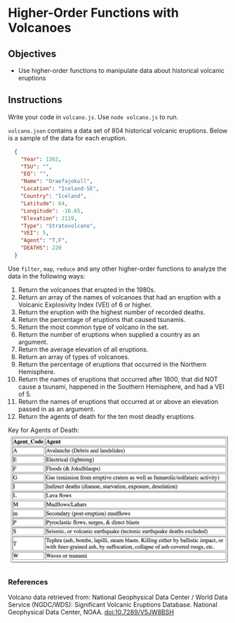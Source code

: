 # Higher-Order Functions with Volcanoes

## Objectives

* Use higher-order functions to manipulate data about historical volcanic eruptions

## Instructions

Write your code in `volcano.js`.
Use `node volcano.js` to run.

`volcano.json` contains a data set of 804 historical volcanic eruptions.  Below is a sample of the data for each eruption.

```JSON
  {
    "Year": 1362,
    "TSU": "",
    "EQ": "",
    "Name": "Oraefajokull",
    "Location": "Iceland-SE",
    "Country": "Iceland",
    "Latitude": 64,
    "Longitude": -16.65,
    "Elevation": 2119,
    "Type": "Stratovolcano",
    "VEI": 5,
    "Agent": "T,F",
    "DEATHS": 220
  }
```

Use `filter`, `map`, `reduce` and any other higher-order functions to analyze the data in the following ways:

1. Return the volcanoes that erupted in the 1980s.
1. Return an array of the names of volcanoes that had an eruption with a Volcanic Explosivity Index (VEI) of 6 or higher.
1. Return the eruption with the highest number of recorded deaths.
1. Return the percentage of eruptions that caused tsunamis.
1. Return the most common type of volcano in the set.
1. Return the number of eruptions when supplied a country as an argument.
1. Return the average elevation of all eruptions.
1. Return an array of types of volcanoes.
1. Return the percentage of eruptions that occurred in the Northern Hemisphere.
1. Return the names of eruptions that occurred after 1800, that did NOT cause a tsunami, happened in the Southern Hemisphere, and had a VEI of 5.
1. Return the names of eruptions that occurred at or above an elevation passed in as an argument.
1. Return the agents of death for the ten most deadly eruptions.

Key for Agents of Death:
![Key for Agents of Death](./agents.png)

### References

Volcano data retrieved from: National Geophysical Data Center / World Data Service (NGDC/WDS): Significant Volcanic Eruptions Database. National Geophysical Data Center, NOAA. [doi:10.7289/V5JW8BSH](https://data.nodc.noaa.gov/cgi-bin/iso?id=gov.noaa.ngdc.mgg.hazards:G10147)

